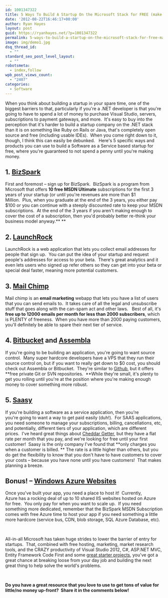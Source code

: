 ```yaml
---
id: 1001347322
title: 5 Ways To Build A Startup On the Microsoft Stack for FREE (make money before you spend any).
date: '2012-08-22T16:46:17+00:00'
author: Ryan Hayes
layout: post
guid: https://ryanhayes.net/?p=1001347322
permalink: 5-ways-to-build-a-startup-on-the-microsoft-stack-for-free-make-money-before-you-spend-any
image: img/demo1.jpg
dsq_thread_id:
  - ""
standard_seo_post_level_layout:
  - ""
robotsmeta:
  - index,follow
wpb_post_views_count:
  - "2407"
categories:
  - Software
---
```

When you think about building a startup in your spare time, one of the biggest barriers to that, particularly if you're a .NET developer is that you're going to have to spend a lot of money to purchase Visual Studio, servers, subscriptions to payment gateways, and more.  It's easy to buy into the perception that it's harder to build a startup company on the .NET stack than it is on something like Ruby on Rails or Java, that's completely open source and free (including usable IDEs).  When you come right down to it, though, I think this can easily be debunked.   Here's 5 specific ways and products you can use to build a Software as a Service based startup for free, where you're guaranteed to not spend a penny until you're making money.<!--more-->

## 1. [BizSpark](https://www.bizspark.com)

First and foremost &#8211; sign up for BizSpark.  BizSpark is a program from Microsoft that offers **10 free MSDN Ultimate** subscriptions for the first 3 years of your startup (or until you're revenues are more than $1 Million.  Plus, when you graduate at the end of the 3 years, you either pay $100 or you can continue with a steeply discounted rate to keep your MSDN subscriptions.  At the end of the 3 years if you aren't making enough to cover the cost of a subscription, then you'd probably better re-think your business model anyway.** **

## 2. [LaunchRock](https://www.launchrock.com)

LaunchRock is a web application that lets you collect email addresses for people that sign up.  You can put the idea of your startup and request people's addresses for access to your beta.  There's great analytics and it even lets users who signed up refer others so they can get into your beta or special deal faster, meaning more potential customers.

## 3. [Mail Chimp](https://www.mailchimp.com)

Mail chimp is an **email marketing** webapp that lets you have a list of users that you can send emails to.  It takes care of all the legal and unsubscribe stuff that goes along with the can-spam act and other laws.   Best of all, it's **free up to 12000 emails per month for less than 2000 subscribers**, which is PLENTY of freeness.  When you have more than 2000 paying customers, you'll definitely be able to spare their next tier of service.

## 4. [Bitbucket](https://bitbucket.org) and [Assembla](https://www.assembla.com)

If you're going to be building an application, you're going to want source control.  Many super hardcore developers have a VPS that they run their source control on, but if you want to really get down to $0 cost, you should check out Assembla or Bitbucket.  They're similar to [Github](https://github.com), but it offers **free private Git or SVN repositories.  **While they're small, it's plenty to get you rolling until you're at the position where you're making enough money to cover something more robust.

## 5. [Saasy](https://saasy.com/)

If you're building a software as a service application, then you're you're going to want a way to get paid easily (duh!).  For SAAS applications, you need someone to manage your subscriptions, billing, cancellations, etc, and potentially, different tiers of your application, which are different prices.  I've heard great things about [Cheddar Getter](https://cheddargetter.com), but they have a flat rate per month that you pay, and we're looking for free until your first customer!  Saasy is the only company I've found that **only charges you when a customer is billed. ** The rate is a little higher than others, but you do get the flexibility to know that you don't have to have customers to cover your costs &#8211; because you have none until you have customers!  That makes planning a breeze.

## Bonus! &#8211; [Windows Azure Websites](https://www.windowsazure.com/en-us/)

Once you've built your app, you need a place to host it!  Currently, Azure has a rocking deal of up to 10 shared IIS websites hosted on Azure for free.  You only pay for when you want to scale up.  If you need something more dedicated, remember that the BizSpark MSDN Subscription comes with free Azure time to host your app if you need something a little more hardcore (service bus, CDN, blob storage, SQL Azure Database, etc).

&nbsp;

All-in-all Microsoft has taken huge strides to lower the barrier of entry for startups.  That, combined with free hosting, marketing, market research tools, and the CRAZY productivity of Visual Studio 2012, C#, ASP.NET MVC, Entity Framework Code First and some [great starter projects](https://ryanhayes.net/blog/shoelacemvc-open-source-asp-net-mvc-3-starter-project-for-build/), you've got a great chance at breaking loose from your day job and building the next great thing to help solve the world's problems.

&nbsp;

**Do you have a great resource that you love to use to get tons of value for little/no money up-front?  Share it in the comments below!**

&nbsp;

&nbsp;

&nbsp;

&nbsp;

&nbsp;

&nbsp;

&nbsp;
